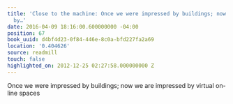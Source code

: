 ```yaml
---
title: 'Close to the machine: Once we were impressed by buildings; now we are impressed
  by…'
date: 2016-04-09 18:16:00.600000000 -04:00
position: 67
book_uuid: d4bf4d23-0f84-446e-8c0a-bfd227fa2a69
location: '0.404626'
source: readmill
touch: false
highlighted_on: 2012-12-25 02:27:58.000000000 Z
---
```


Once we were impressed by buildings; now we are impressed by virtual on-line spaces